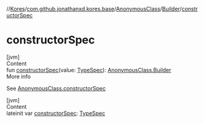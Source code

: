 //[Kores](../../../index.md)/[com.github.jonathanxd.kores.base](../../index.md)/[AnonymousClass](../index.md)/[Builder](index.md)/[constructorSpec](constructor-spec.md)



# constructorSpec  
[jvm]  
Content  
fun [constructorSpec](constructor-spec.md)(value: [TypeSpec](../../-type-spec/index.md)): [AnonymousClass.Builder](index.md)  
More info  


See [AnonymousClass.constructorSpec](../constructor-spec.md)

  


[jvm]  
Content  
lateinit var [constructorSpec](constructor-spec.md): [TypeSpec](../../-type-spec/index.md)  



